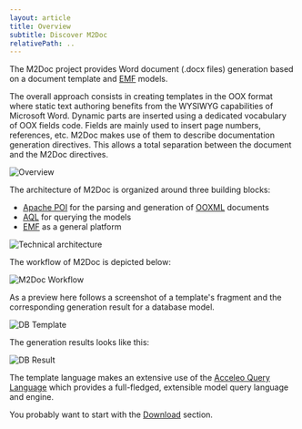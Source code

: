 ```yaml
---
layout: article
title: Overview
subtitle: Discover M2Doc
relativePath: ..
---
```


The M2Doc project provides Word document (.docx files) generation based on a document template and [EMF](https://www.eclipse.org/modeling/emf/) models. 

The overall approach consists in creating templates in the OOX format where static text authoring benefits from the WYSIWYG capabilities of Microsoft Word. Dynamic parts are inserted using a dedicated vocabulary of OOX fields code. Fields are mainly used to insert page numbers, references, etc. M2Doc makes use of them to describe documentation generation directives. This allows a total separation between the document and the M2Doc directives.

![Overview]({{page.relativePath}}/images/m2doc-overview.png)

The architecture of M2Doc is organized around three building blocks:
* [Apache POI](https://poi.apache.org/) for the parsing and generation of [OOXML](https://fr.wikipedia.org/wiki/Office_Open_XML) documents
* [AQL](https://www.eclipse.org/acceleo/documentation/aql.html) for querying the models
* [EMF](https://www.eclipse.org/modeling/emf/) as a general platform

![Technical architecture]({{page.relativePath}}/images/TechnicalArchitecture.png)

The workflow of M2Doc is depicted below: 

![M2Doc Workflow]({{page.relativePath}}/images/M2DocWorkflow.png)

As a preview here follows a screenshot of a template's fragment and the corresponding generation result for a database model.

![DB Template]({{page.relativePath}}/images/DBTemplate.png)
 
The generation results looks like this: 

![DB Result]({{page.relativePath}}/images/DBResult.png)

The template language makes an extensive use of the [Acceleo Query Language](https://www.eclipse.org/acceleo/documentation/aql.html) which provides a full-fledged, extensible model query language and engine.

You probably want to start with the [Download]({{page.relativePath}}/download) section. 